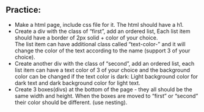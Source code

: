    ## Practice:
- Make a html page, include css file for it.
The html should have a h1.
- Create a div with the class of “first”, add an ordered list, 
Each list item should have a border of 2px solid + color of your choice.    
The list item can have additional class called “text-color-<color>” and it will change the color of the text according to the name (support 3 of your choice).
- Create another div with the class of “second”, add an ordered list, 
each list item can have a text color of 3 of your choice and the background color can be changed if the text color is dark:
Light background color for dark text and dark background color for light text.
- Create 3 boxes(divs) at the bottom of the page - they all should be the same width and height.
When the boxes are moved to “first” or “second” their color should be different.
 (use nesting).
